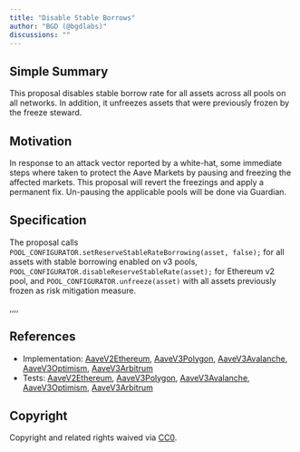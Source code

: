 ```yaml
---
title: "Disable Stable Borrows"
author: "BGD (@bgdlabs)"
discussions: ""
---
```


## Simple Summary

This proposal disables stable borrow rate for all assets across all pools on all networks.
In addition, it unfreezes assets that were previously frozen by the freeze steward.

## Motivation

In response to an attack vector reported by a white-hat, some immediate steps where taken to protect the Aave Markets by
pausing and freezing the affected markets.
This proposal will revert the freezings and apply a permanent fix. Un-pausing the applicable pools will be done via Guardian.


## Specification

The proposal calls `POOL_CONFIGURATOR.setReserveStableRateBorrowing(asset, false);` for all assets with stable borrowing enabled on v3 pools,
`POOL_CONFIGURATOR.disableReserveStableRate(asset);` for Ethereum v2 pool, and
`POOL_CONFIGURATOR.unfreeze(asset)` with all assets previously frozen as risk mitigation measure.

,,,,

## References

- Implementation: [AaveV2Ethereum](https://github.com/bgd-labs/aave-proposals-v3/blob/main/src/20231104_Multi_Disable_Stable_Borrows/AaveV2Ethereum_Disable_Stable_Borrows_20231104.sol), [AaveV3Polygon](https://github.com/bgd-labs/aave-proposals-v3/blob/main/src/20231104_Multi_Disable_Stable_Borrows/AaveV3Polygon_Disable_Stable_Borrows_20231104.sol), [AaveV3Avalanche](https://github.com/bgd-labs/aave-proposals-v3/blob/main/src/20231104_Multi_Disable_Stable_Borrows/AaveV3Avalanche_Disable_Stable_Borrows_20231104.sol), [AaveV3Optimism](https://github.com/bgd-labs/aave-proposals-v3/blob/main/src/20231104_Multi_Disable_Stable_Borrows/AaveV3Optimism_Disable_Stable_Borrows_20231104.sol), [AaveV3Arbitrum](https://github.com/bgd-labs/aave-proposals-v3/blob/main/src/20231104_Multi_Disable_Stable_Borrows/AaveV3Arbitrum_Disable_Stable_Borrows_20231104.sol)
- Tests: [AaveV2Ethereum](https://github.com/bgd-labs/aave-proposals-v3/blob/main/src/20231104_Multi_Disable_Stable_Borrows/AaveV2Ethereum_Disable_Stable_Borrows_20231104.t.sol), [AaveV3Polygon](https://github.com/bgd-labs/aave-proposals-v3/blob/main/src/20231104_Multi_Disable_Stable_Borrows/AaveV3Polygon_Disable_Stable_Borrows_20231104.t.sol), [AaveV3Avalanche](https://github.com/bgd-labs/aave-proposals-v3/blob/main/src/20231104_Multi_Disable_Stable_Borrows/AaveV3Avalanche_Disable_Stable_Borrows_20231104.t.sol), [AaveV3Optimism](https://github.com/bgd-labs/aave-proposals-v3/blob/main/src/20231104_Multi_Disable_Stable_Borrows/AaveV3Optimism_Disable_Stable_Borrows_20231104.t.sol), [AaveV3Arbitrum](https://github.com/bgd-labs/aave-proposals-v3/blob/main/src/20231104_Multi_Disable_Stable_Borrows/AaveV3Arbitrum_Disable_Stable_Borrows_20231104.t.sol)

## Copyright

Copyright and related rights waived via [CC0](https://creativecommons.org/publicdomain/zero/1.0/).
